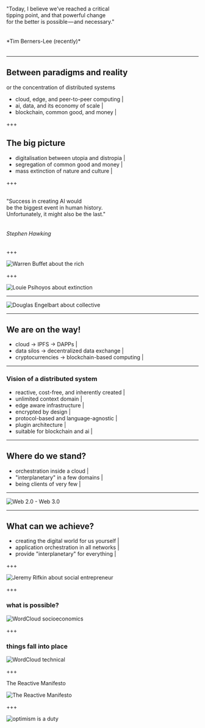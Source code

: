 
<br>
"Today, I believe we’ve reached a critical 
<br> tipping point, and that powerful change 
<br>for the better is possible — and necessary."
<br>
<br>
<br>
*Tim Berners-Lee (recently)*
<br>
<br>

---

## Between paradigms and reality

 or the concentration of distributed systems
- cloud, edge, and peer-to-peer computing |
- ai, data, and its economy of scale |
- blockchain, common good, and money |



+++

## The big picture

- digitalisation between utopia and distropia |
- segregation of common good and money |
- mass extinction of nature and culture |

+++

<br>"Success in creating AI would
<br>be the biggest event in human history. 
<br>Unfortunately, it might also be the last."
<br>
<br>
<br>
*Stephen Hawking*
<br>
<br>

+++

![Warren Buffet about the rich](assets/image/quote-warren-buffett.jpg)

+++

![Louie Psihoyos about extinction](assets/image/quote-louie-psihoyos.jpg)


---

![Douglas Engelbart about collective](assets/image/quote-douglas-engelbart.jpg)

---


## We are on the way!

- cloud -> IPFS -> DAPPs |
- data silos -> decentralized data exchange |
- cryptocurrencies -> blockchain-based computing |

---

### Vision of a distributed system

- reactive, cost-free, and inherently created |
- unlimited context domain |
- edge aware infrastructure |
- encrypted by design |
- protocol-based and language-agnostic |
- plugin architecture |
- suitable for blockchain and ai |


---


## Where do we stand?

- orchestration inside a cloud |
- "interplanetary" in a few domains |
- being clients of very few |


---

![Web 2.0 - Web 3.0](assets/image/web2-3.0.png)


---

## What can we achieve?

- creating the digital world for us yourself |
- application orchestration in all networks |
- provide "interplanetary" for everything |

+++

![Jeremy Rifkin about social entrepreneur](assets/image/quote-jeremy-rifkin.jpg)


+++

### what is possible?

![WordCloud socioeconomics](assets/image/wc_socioeconomics.png)

+++

### things fall into place

![WordCloud technical](assets/image/wc_technical.png)

+++

The Reactive Manifesto

![The Reactive Manifesto](assets/image/reactive-manifesto.png)

+++

![optimism is a duty](assets/image/quote-optimism-is-a-duty-the-future-is-open-it-is-not-predetermined-no-one-can-predict-it-karl-popper-146-31-11.jpg)

